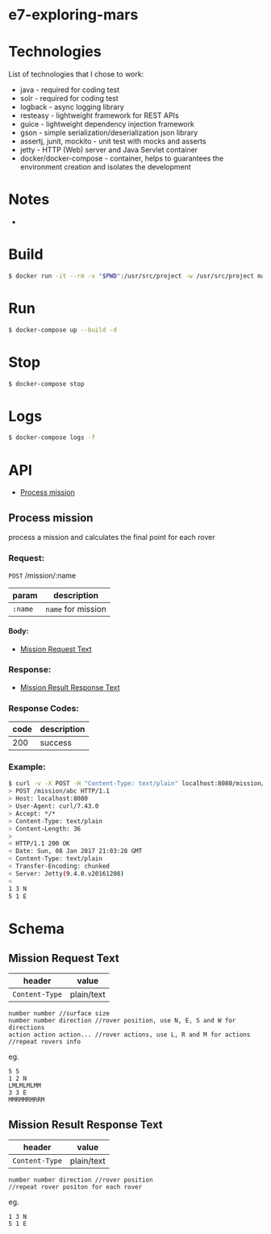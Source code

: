 e7-exploring-mars
======================

# Technologies
List of technologies that I chose to work:
* java - required for coding test
* solr - required for coding test
* logback - async logging library
* resteasy - lightweight framework for REST APIs
* guice - lightweight dependency injection framework
* gson - simple serialization/deserialization json library
* assertj, junit, mockito - unit test with mocks and asserts
* jetty - HTTP (Web) server and Java Servlet container
* docker/docker-compose - container, helps to guarantees the environment creation and isolates the development

# Notes
* 


# Build
```sh
$ docker run -it --rm -v "$PWD":/usr/src/project -w /usr/src/project maven mvn clean install
```

# Run
```sh
$ docker-compose up --build -d
```

# Stop
```sh
$ docker-compose stop
```

# Logs
```sh
$ docker-compose logs -f
```

# API
- [Process mission](#process-mission)

## Process mission
process a mission and calculates the final point for each rover

### Request:
`POST` /mission/:name


| param   | description           |
|-------------------|-----------------------|
| `:name`             | `name` for mission  |

#### Body:
- [Mission Request Text](#mission-request-text)


### Response:
- [Mission Result Response Text](#mission-result-response-text)

### Response Codes:
| code   | description           |
|-------------------|-----------------------|
| 200             | success  |

### Example:
```sh
$ curl -v -X POST -H "Content-Type: text/plain" localhost:8080/mission/abc -X POST -d $'5 5\n1 2 N\nLMLMLMLMM\n3 3 E\nMMRMMRMRRM'
> POST /mission/abc HTTP/1.1
> Host: localhost:8080
> User-Agent: curl/7.43.0
> Accept: */*
> Content-Type: text/plain
> Content-Length: 36
>
< HTTP/1.1 200 OK
< Date: Sun, 08 Jan 2017 21:03:28 GMT
< Content-Type: text/plain
< Transfer-Encoding: chunked
< Server: Jetty(9.4.0.v20161208)
<
1 3 N
5 1 E

```

# Schema
## Mission Request Text

| header   | value           |
|-------------------|-----------------------|
| `Content-Type`             | plain/text  |

	number number //surface size
	number number direction //rover position, use N, E, S and W for directions
	action action action... //rover actions, use L, R and M for actions
	//repeat rovers info
	
eg.

	5 5
	1 2 N
	LMLMLMLMM
	3 3 E
	MMRMMRMRRM

## Mission Result Response Text

| header   | value           |
|-------------------|-----------------------|
| `Content-Type`             | plain/text  |

	number number direction //rover position
	//repeat rover positon for each rover
	
eg.

	1 3 N
	5 1 E

